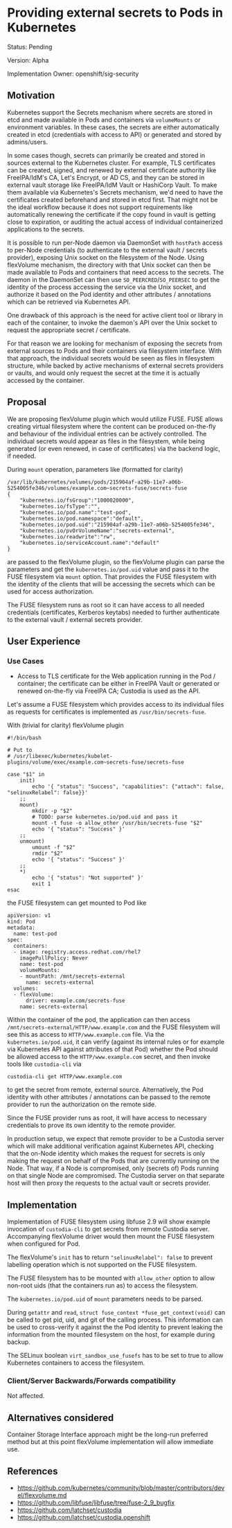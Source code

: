 # Providing external secrets to Pods in Kubernetes

Status: Pending

Version: Alpha

Implementation Owner: openshift/sig-security

## Motivation

Kubernetes support the Secrets mechanism where secrets are stored in
etcd and made available in Pods and containers via `volumeMounts` or
environment variables. In these cases, the secrets are either
automatically created in etcd (credentials with access to API) or
generated and stored by admins/users.

In some cases though, secrets can primarily be created and stored
in sources external to the Kubernetes cluster. For example, TLS
certificates can be created, signed, and renewed by external
certificate authority like FreeIPA/IdM's CA, Let's Encrypt, or AD CS,
and they can be stored in external vault storage like FreeIPA/IdM Vault
or HashiCorp Vault. To make them available via Kubernetes's Secrets
mechanism, we'd need to have the certificates created beforehand and
stored in etcd first. That might not be the ideal workflow because it
does not support requirements like automatically renewing the
certificate if the copy found in vault is getting close to expiration,
or auditing the actual access of individual containerized applications
to the secrets.

It is possible to run per-Node daemon via DaemonSet with `hostPath`
access to per-Node credentials (to authenticate to the external
vault / secrets provider), exposing Unix socket on the filesystem of
the Node. Using flexVolume mechanism, the directory with that Unix
socket can then be made available to Pods and containers that need
access to the secrets. The daemon in the DaemonSet can then use
`SO_PEERCRED`/`SO_PEERSEC` to get the identity of the process accessing
the service via the Unix socket, and authorize it based on the Pod
identity and other attributes / annotations which can be retrieved
via Kubernetes API.

One drawback of this approach is the need for active client tool or
library in each of the container, to invoke the daemon's API over
the Unix socket to request the appropriate secret / certificate.

For that reason we are looking for mechanism of exposing the secrets
from external sources to Pods and their containers via filesystem
interface. With that approach, the individual secrets would be seen as
files in filesystem structure, while backed by active mechanisms
of external secrets providers or vaults, and would only request the
secret at the time it is actually accessed by the container.

## Proposal

We are proposing flexVolume plugin which would utilize FUSE. FUSE
allows creating virtual filesystem where the content can be produced
on-the-fly and behaviour of the individual entries can be actively
controlled. The individual secrets would appear as files in the
filesystem, while being generated (or even renewed, in case of
certificates) via the backend logic, if needed.

During `mount` operation, parameters like (formatted for clarity)

```
/var/lib/kubernetes/volumes/pods/215904af-a29b-11e7-a06b-5254005fe346/volumes/example.com~secrets-fuse/secrets-fuse
{
    "kubernetes.io/fsGroup":"1000020000",
    "kubernetes.io/fsType":"",
    "kubernetes.io/pod.name":"test-pod",
    "kubernetes.io/pod.namespace":"default",
    "kubernetes.io/pod.uid":"215904af-a29b-11e7-a06b-5254005fe346",
    "kubernetes.io/pvOrVolumeName":"secrets-external",
    "kubernetes.io/readwrite":"rw",
    "kubernetes.io/serviceAccount.name":"default"
}
```

are passed to the flexVolume plugin, so the flexVolume plugin can
parse the parameters and get the `kubernetes.io/pod.uid` value
and pass it to the FUSE filesystem via `mount` option. That provides
the FUSE filesystem with the identity of the clients that will be
accessing the secrets which can be used for access authorization.

The FUSE filesystem runs as root so it can have access to all needed
credentials (certificates, Kerberos keytabs) needed to further
authenticate to the external vault / external secrets provider.

## User Experience

### Use Cases

* Access to TLS certificate for the Web application running in the
  Pod / container; the certificate can be either in FreeIPA Vault
  or generated or renewed on-the-fly via FreeIPA CA; Custodia is used
  as the API.

Let's assume a FUSE filesystem which provides access to its individual
files as requests for certificates is implemented as `/usr/bin/secrets-fuse`.

With (trivial for clarity) flexVolume plugin

```
#!/bin/bash

# Put to
# /usr/libexec/kubernetes/kubelet-plugins/volume/exec/example.com~secrets-fuse/secrets-fuse

case "$1" in
	init)
		echo '{ "status": "Success", "capabilities": {"attach": false, "selinuxRelabel": false}}'
	;;
	mount)
		mkdir -p "$2"
		# TODO: parse kubernetes.io/pod.uid and pass it
		mount -t fuse -o allow_other /usr/bin/secrets-fuse "$2"
		echo '{ "status": "Success" }'
	;;
	unmount)
		umount -f "$2"
		rmdir "$2"
		echo '{ "status": "Success" }'
	;;
	*)
		echo '{ "status": "Not supported" }'
		exit 1
esac
```

the FUSE filesystem can get mounted to Pod like

```
apiVersion: v1
kind: Pod
metadata:
  name: test-pod
spec:
  containers:
  - image: registry.access.redhat.com/rhel7
    imagePullPolicy: Never
    name: test-pod
    volumeMounts:
    - mountPath: /mnt/secrets-external
      name: secrets-external
  volumes:
  - flexVolume:
      driver: example.com/secrets-fuse
    name: secrets-external
```

Within the container of the pod, the application can then access
`/mnt/secrets-external/HTTP/www.example.com` and the FUSE filesystem
will see this as access to `HTTP/www.example.com` file. Via the
`kubernetes.io/pod.uid`, it can verify (against its internal rules
or for example via Kubernetes API against attributes of that Pod)
whether the Pod should be allowed access to the `HTTP/www.example.com`
secret, and then invoke tools like `custodia-cli` via

```
custodia-cli get HTTP/www.example.com
```

to get the secret from remote, external source. Alternatively, the
Pod identity with other attributes / annotations can be passed to the
remote provider to run the authorization on the remote side.

Since the FUSE provider runs as root, it will have access to necessary
credentials to prove its own identity to the remote provider.

In production setup, we expect that remote provider to be a Custodia
server which will make additional verification against Kubernetes API,
checking that the on-Node identity which makes the request for
secrets is only making the request on behalf of the Pods that are
currently running on the Node. That way, if a Node is compromised,
only (secrets of) Pods running on that single Node are compromised.
The Custodia server on that separate host will then proxy the requests
to the actual vault or secrets provider.

## Implementation

Implementation of FUSE filesystem using libfuse 2.9 will show example
invocation of `custodia-cli` to get secrets from remote Custodia server.
Accompanying flexVolume driver would then mount the FUSE filesystem
when configured for Pod.

The flexVolume's `init` has to return `"selinuxRelabel": false` to
prevent labelling operation which is not supported on the FUSE
filesystem.

The FUSE filesystem has to be mounted with `allow_other` option to
allow non-root uids (that the containers run as) to access the filesystem.

The `kubernetes.io/pod.uid` of `mount` parameters needs to be parsed.

During `getattr` and `read`, `struct fuse_context *fuse_get_context(void)`
can be called to get pid, uid, and git of the calling process. This
information can be used to cross-verify it against the the Pod
identity to prevent leaking the information from the mounted
filesystem on the host, for example during backup.

The SELinux boolean `virt_sandbox_use_fusefs` has to be set to true to
allow Kubernetes containers to access the filesystem.

### Client/Server Backwards/Forwards compatibility

Not affected.

## Alternatives considered

Container Storage Interface approach might be the long-run preferred
method but at this point flexVolume implementation will allow immediate
use.

## References

* https://github.com/kubernetes/community/blob/master/contributors/devel/flexvolume.md
* https://github.com/libfuse/libfuse/tree/fuse-2_9_bugfix
* https://github.com/latchset/custodia
* https://github.com/latchset/custodia.openshift

